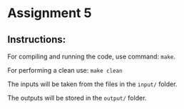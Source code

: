 # Assignment 5

## Instructions:

For compiling and running the code, use command: `make`.

For performing a clean use: `make clean`

The inputs will be taken from the files in the `input/` folder.

The outputs will be stored in the `output/` folder.